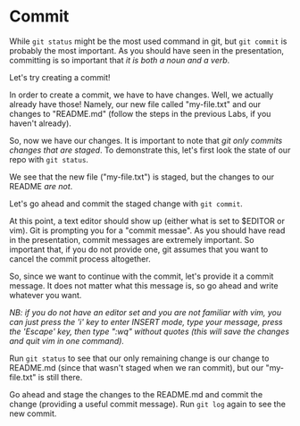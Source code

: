 # Commit

While `git status` might be the most used command in git, but `git commit` is probably the most important. As you should have seen in the presentation, committing is so important that *it is both a noun and a verb*.

Let's try creating a commit!

In order to create a commit, we have to have changes. Well, we actually already have those! Namely, our new file called "my-file.txt" and our changes to "README.md" (follow the steps in the previous Labs, if you haven't already).

So, now we have our changes. It is important to note that *git _only_ commits changes that are staged*. To demonstrate this, let's first look the state of our repo with `git status`.

We see that the new file ("my-file.txt") is staged, but the changes to our README *are not*.

Let's go ahead and commit the staged change with `git commit`.

At this point, a text editor should show up (either what is set to $EDITOR or vim). Git is prompting you for a "commit messae". As you should have read in the presentation, commit messages are extremely important. So important that, if you do not provide one, git assumes that you want to cancel the commit process altogether.

So, since we want to continue with the commit, let's provide it a commit message. It does not matter what this message is, so go ahead and write whatever you want.

_NB: if you do not have an editor set and you are not familiar with vim, you can just press the 'i' key to enter INSERT mode, type your message, press the 'Escape' key, then type ":wq" without quotes (this will save the changes and quit vim in one command)._

Run `git status` to see that our only remaining change is our change to README.md (since that wasn't staged when we ran commit), but our "my-file.txt" is still there.

Go ahead and stage the changes to the README.md and commit the change (providing a useful commit message). Run `git log` again to see the new commit.
